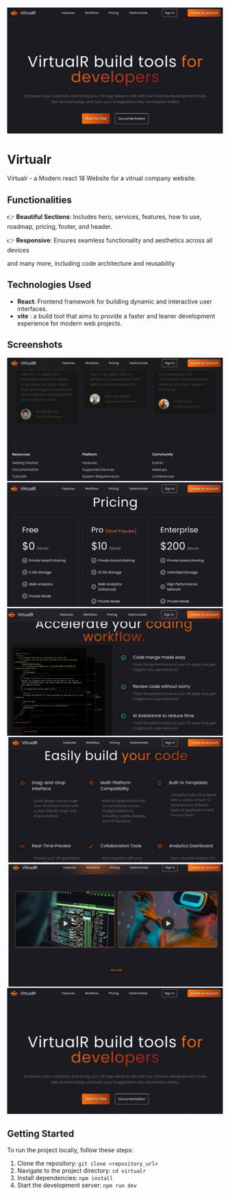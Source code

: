  ![Logo](screenshots/6.jpg)

# Virtualr

Virtualr - a Modern react 18 Website for a vitrual company website.

## Functionalities

👉 **Beautiful Sections**: Includes hero, services, features, how to use, roadmap, pricing, footer, and header.

👉 **Responsive**: Ensures seamless functionality and aesthetics across all devices

and many more, including code architecture and reusability

## Technologies Used

- **React**: Frontend framework for building dynamic and interactive user interfaces.
- **vite** : a build tool that aims to provide a faster and leaner development experience for modern web projects.

## Screenshots

![Screenshot 1](screenshots/1.jpg)
![Screenshot 2](screenshots/2.jpg)
![Screenshot 3](screenshots/3.jpg)
![Screenshot 4](screenshots/4.jpg)
![Screenshot 5](screenshots/5.jpg)
![Screenshot 6](screenshots/6.jpg)

## Getting Started

To run the project locally, follow these steps:

1. Clone the repository: `git clone <repository_url>`
2. Navigate to the project directory: `cd virtualr`
3. Install dependencies: `npm install`
4. Start the development server: `npm run dev`
